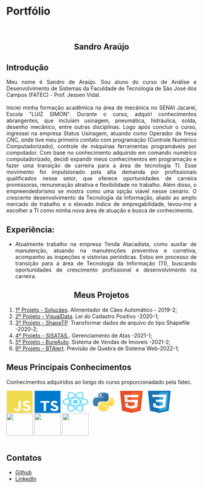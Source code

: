 # Portfólio 
<div align=center>
   <img src="https://github.com/drosan19/Portfolio/assets/130381620/6136636c-1ef3-4bb0-973d-137d08d8c332" width=300 alt="" />
   <h2> Sandro Araújo </h2>
</div>

## Introdução 

<div align="justify">    
Meu nome é Sandro de Araújo. Sou aluno do curso de Análise e Desenvolvimento de Sistemas da Faculdade de Tecnologia de São José dos Campos (FATEC) - Prof. Jessen Vidal. 
 <br><br>
Iniciei minha formação acadêmica na área de mecânica no SENAI Jacareí, Escola "LUIZ SIMON". Durante o curso, adquiri conhecimentos abrangentes, que incluíam usinagem, pneumática, hidráulica, solda, desenho mecânico, entre outras disciplinas. Logo após concluir o curso, ingressei na empresa Status Usinagem, atuando como Operador de fresa CNC, onde tive meu primeiro contato com programação (Controle Numérico Computadorizado), controle de máquinas ferramentas programáveis por computador. Com base no conhecimento adquirido em comando numérico computadorizado, decidi expandir meus conhecimentos em programação e fazer uma transição de carreira para a área de tecnologia TI. Esse movimento foi impulsionado pela alta demanda por profissionais qualificados nesse setor, que oferece oportunidades de carreira promissoras, remuneração atrativa e flexibilidade no trabalho. Além disso, o empreendedorismo se mostra como uma opção viável nesse cenário.
O crescente desenvolvimento da Tecnologia da Informação, aliado ao amplo mercado de trabalho e o elevado índice de empregabilidade, levou-me a escolher a TI como minha nova área de atuação e busca de conhecimento. 
</div>

## Experiência:
<div align="justify">

* Atualmente trabalho na empresa Tenda Atacadista, como auxilar de manutenção, atuando na manutenções preventiva e corretiva, acompanho as inspeções e vistorias periódicas. Estou em processo de transição para a área de Tecnologia da Informação (TI), buscando oportunidades de crescimento profissional e desenvolvimento na carreira.<br> 

</div>

##

<div align=center>
   <h2> Meus Projetos </h2>
</div>

1) [1º Projeto - Solucães](https://github.com/drosan19/Portfolio/tree/main/Referencia/Projeto1). Alimentador de Cães Automático - 2019-2;
2) [2º Projeto - VisualData](https://github.com/drosan19/Portfolio/tree/main/Referencia/Projeto2). Lei do Cadastro Positivo -2020-1;
3) [3º Projeto - ShapeTP](https://github.com/drosan19/Portfolio/tree/main/Referencia/Projeto3). Transformar dados de arquivo do tipo Shapefile -2020-2;
4) [4º Projeto - SISATAS.](https://github.com/drosan19/Portfolio/tree/main/Referencia/Projeto4). Gerenciamento de Atas -2021-1;
5) [5º Projeto - BureAuto](https://github.com/drosan19/Portfolio/tree/main/Referencia/Projeto5). Sistema de Vendas de Imoveis -2021-2;
6) [6º Projeto - BTAlert](https://github.com/drosan19/Portfolio/tree/main/Referencia/Projeto6). Previsão de Quebra de Sistema Web-2022-1;
  </div>

  ## Meus Principais Conhecimentos

  Conhecimentos adquiridos ao longo do curso proporcionadado pela fatec.<br>
  
  <div style="display: inline_block">
  <img align="center" alt="Js" height="60" width="70" src="https://raw.githubusercontent.com/devicons/devicon/master/icons/javascript/javascript-plain.svg">
  <img align="center" alt="Ts" height="60" width="70" src="https://raw.githubusercontent.com/devicons/devicon/master/icons/typescript/typescript-plain.svg">
  <img align="center" alt="React" height="60" width="70" src="https://raw.githubusercontent.com/devicons/devicon/master/icons/react/react-original.svg">  
  <img align="center" alt="Python" height="60" width="70" src="https://raw.githubusercontent.com/devicons/devicon/master/icons/python/python-original.svg">
  <img align="center" alt="HTML" height="60" width="70" src="https://raw.githubusercontent.com/devicons/devicon/master/icons/html5/html5-original.svg">
  <img align="center" alt="CSS" height="60" width="70" src="https://raw.githubusercontent.com/devicons/devicon/master/icons/css3/css3-original.svg">
  <img align="center" width='70' height='60' src="https://cdn.jsdelivr.net/gh/devicons/devicon@latest/icons/mysql/mysql-original-wordmark.svg" />
  <img align="center" width='70' height='60' src="https://cdn.jsdelivr.net/gh/devicons/devicon@latest/icons/docker/docker-plain-wordmark.svg" />
  <img align="center" width='70' height='60' src="https://cdn.jsdelivr.net/gh/devicons/devicon@latest/icons/visualstudio/visualstudio-original.svg" />           
  <div style="display: inline_block"><br>



  ## Contatos
* [Github](https://github.com/drosan19/Portfolio)
* [LinkedIn]()


 